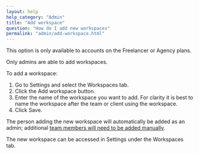 ```yaml
---
layout: help
help_category: "Admin"
title: "Add workspace"
question: "How do I add new workspaces"
permalink: "admin/add-workspace.html"
---
```


This option is only available to accounts on the Freelancer or Agency plans.

Only admins are able to add workspaces.

To add a workspace:

1.  Go to Settings and select the Workspaces tab.
2.  Click the Add workspace button.
3.  Enter the name of the workspace you want to add. For clarity it is best to name the workspace after the team or client using the workspace.
4.  Click Save.

The person adding the new workspace will automatically be added as an admin;
additional [team members will need to be added manually](/help/admin/add-team-members.html).

The new workspace can be accessed in Settings under the Workspaces tab.